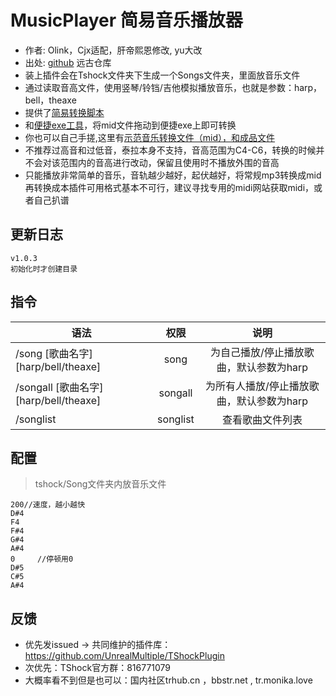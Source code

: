 # MusicPlayer 简易音乐播放器

- 作者: Olink，Cjx适配，肝帝熙恩修改, yu大改
- 出处: [github](https://github.com/Olink/SongPlayer) 远古仓库
- 装上插件会在Tshock文件夹下生成一个Songs文件夹，里面放音乐文件
- 通过读取音高文件，使用竖琴/铃铛/吉他模拟播放音乐，也就是参数：harp，bell，theaxe
- 提供了[简易转换脚本](https://github.com/UnrealMultiple/TShockPlugin/blob/master/src/MusicPlayer/sample_converter.py)
- 和[便捷exe工具](https://github.com/UnrealMultiple/TShockPlugin/blob/master/src/MusicPlayer/sample_converter.exe)，将mid文件拖动到便捷exe上即可转换
- 你也可以自己手搓,这里有[示范音乐转换文件（mid），和成品文件](https://github.com/UnrealMultiple/TShockPlugin/tree/master/src/MusicPlayer/demo)
- 不推荐过高音和过低音，泰拉本身不支持，音高范围为C4-C6，转换的时候并不会对该范围内的音高进行改动，保留且使用时不播放外围的音高
- 只能播放非常简单的音乐，音轨越少越好，起伏越好，将常规mp3转换成mid再转换成本插件可用格式基本不可行，建议寻找专用的midi网站获取midi，或者自己扒谱

## 更新日志

```
v1.0.3
初始化时才创建目录
```

## 指令

| 语法           |        权限         |   说明   |
| -------------- | :-----------------: | :------: |
| /song [歌曲名字] [harp/bell/theaxe] | song  | 为自己播放/停止播放歌曲，默认参数为harp |
| /songall [歌曲名字] [harp/bell/theaxe] | songall   | 为所有人播放/停止播放歌曲，默认参数为harp |
| /songlist | songlist   | 查看歌曲文件列表 |

## 配置
> tshock/Song文件夹内放音乐文件
```
200//速度，越小越快
D#4
F4
F#4
G#4
A#4
0     //停顿用0
D#5
C#5
A#4
```
## 反馈
- 优先发issued -> 共同维护的插件库：https://github.com/UnrealMultiple/TShockPlugin
- 次优先：TShock官方群：816771079
- 大概率看不到但是也可以：国内社区trhub.cn ，bbstr.net , tr.monika.love
